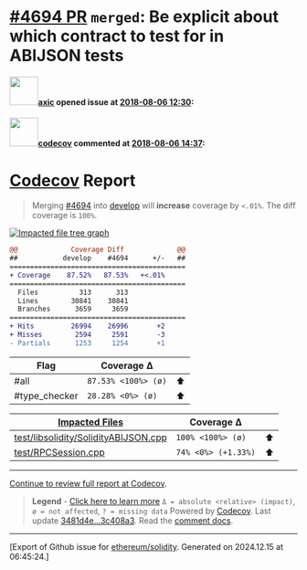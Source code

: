 # [\#4694 PR](https://github.com/ethereum/solidity/pull/4694) `merged`: Be explicit about which contract to test for in ABIJSON tests

#### <img src="https://avatars.githubusercontent.com/u/20340?v=4" width="50">[axic](https://github.com/axic) opened issue at [2018-08-06 12:30](https://github.com/ethereum/solidity/pull/4694):



#### <img src="https://avatars.githubusercontent.com/in/254?v=4" width="50">[codecov](https://github.com/apps/codecov) commented at [2018-08-06 14:37](https://github.com/ethereum/solidity/pull/4694#issuecomment-410730289):

# [Codecov](https://codecov.io/gh/ethereum/solidity/pull/4694?src=pr&el=h1) Report
> Merging [#4694](https://codecov.io/gh/ethereum/solidity/pull/4694?src=pr&el=desc) into [develop](https://codecov.io/gh/ethereum/solidity/commit/3481d4e2ec89cd3154ec3b5e41ccc7dec9b52688?src=pr&el=desc) will **increase** coverage by `<.01%`.
> The diff coverage is `100%`.

[![Impacted file tree graph](https://codecov.io/gh/ethereum/solidity/pull/4694/graphs/tree.svg?token=87PGzVEwU0&width=650&src=pr&height=150)](https://codecov.io/gh/ethereum/solidity/pull/4694?src=pr&el=tree)

```diff
@@             Coverage Diff             @@
##           develop    #4694      +/-   ##
===========================================
+ Coverage    87.52%   87.53%   +<.01%     
===========================================
  Files          313      313              
  Lines        30841    30841              
  Branches      3659     3659              
===========================================
+ Hits         26994    26996       +2     
+ Misses        2594     2591       -3     
- Partials      1253     1254       +1
```

| Flag | Coverage Δ | |
|---|---|---|
| #all | `87.53% <100%> (ø)` | :arrow_up: |
| #type_checker | `28.28% <0%> (ø)` | :arrow_up: |

| [Impacted Files](https://codecov.io/gh/ethereum/solidity/pull/4694?src=pr&el=tree) | Coverage Δ | |
|---|---|---|
| [test/libsolidity/SolidityABIJSON.cpp](https://codecov.io/gh/ethereum/solidity/pull/4694/diff?src=pr&el=tree#diff-dGVzdC9saWJzb2xpZGl0eS9Tb2xpZGl0eUFCSUpTT04uY3Bw) | `100% <100%> (ø)` | :arrow_up: |
| [test/RPCSession.cpp](https://codecov.io/gh/ethereum/solidity/pull/4694/diff?src=pr&el=tree#diff-dGVzdC9SUENTZXNzaW9uLmNwcA==) | `74% <0%> (+1.33%)` | :arrow_up: |

------

[Continue to review full report at Codecov](https://codecov.io/gh/ethereum/solidity/pull/4694?src=pr&el=continue).
> **Legend** - [Click here to learn more](https://docs.codecov.io/docs/codecov-delta)
> `Δ = absolute <relative> (impact)`, `ø = not affected`, `? = missing data`
> Powered by [Codecov](https://codecov.io/gh/ethereum/solidity/pull/4694?src=pr&el=footer). Last update [3481d4e...3c408a3](https://codecov.io/gh/ethereum/solidity/pull/4694?src=pr&el=lastupdated). Read the [comment docs](https://docs.codecov.io/docs/pull-request-comments).


-------------------------------------------------------------------------------



[Export of Github issue for [ethereum/solidity](https://github.com/ethereum/solidity). Generated on 2024.12.15 at 06:45:24.]
